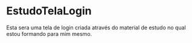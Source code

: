 # EstudoTelaLogin
Esta sera uma tela de login criada através do material de estudo no qual estou formando para mim mesmo.
